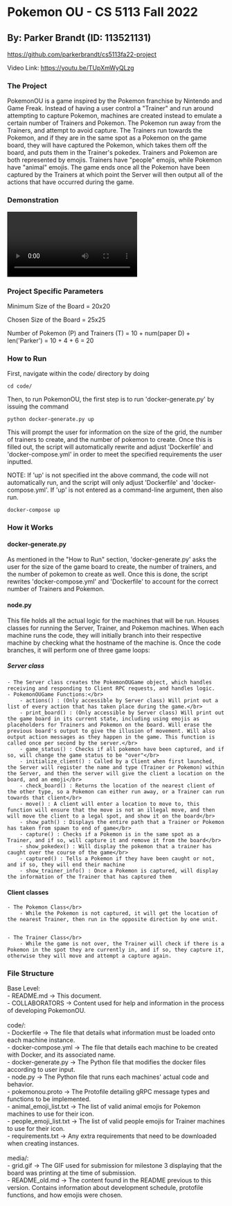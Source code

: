 # Pokemon OU - CS 5113 Fall 2022
## By: Parker Brandt (ID: 113521131) 

https://github.com/parkerbrandt/cs5113fa22-project


Video Link: https://youtu.be/TUpXmWyQLzg


### The Project

PokemonOU is a game inspired by the Pokemon franchise by Nintendo and Game Freak. Instead of having a user control a "Trainer" and run around attempting to capture Pokemon, machines are created instead to emulate a certain number of Trainers and Pokemon. The Pokemon run away from the Trainers, and attempt to avoid capture. The Trainers run towards the Pokemon, and if they are in the same spot as a Pokemon on the game board, they will have captured the Pokemon, which takes them off the board, and puts them in the Trainer's pokedex. Trainers and Pokemon are both represented by emojis. Trainers have "people" emojis, while Pokemon have "animal" emojis. The game ends once all the Pokemon have been captured by the Trainers at which point the Server will then output all of the actions that have occurred during the game.


### Demonstration

![Demo](media/parkerbrandt-cs5113finalvid.mp4)


### Project Specific Parameters

Minimum Size of the Board = 20x20

Chosen Size of the Board = 25x25

Number of Pokemon (P) and Trainers (T)
    = 10 + num(paper D) + len('Parker')
    = 10 + 4 + 6
    = 20


### How to Run

First, navigate within the code/ directory by doing

`cd code/`

Then, to run PokemonOU, the first step is to run 'docker-generate.py' by issuing the command

`python docker-generate.py up`

This will prompt the user for information on the size of the grid, the number of trainers to create, and the number of pokemon to create. Once this is filled out, the script will automatically rewrite and adjust 'Dockerfile' and 'docker-compose.yml' in order to meet the specified requirements the user inputted.

NOTE: If 'up' is not specified int the above command, the code will not automatically run, and the script will only adjust 'Dockerfile' and 'docker-compose.yml'. If 'up' is not entered as a command-line argument, then also run.

`docker-compose up`


### How it Works

#### docker-generate.py

As mentioned in the "How to Run" section, 'docker-generate.py' asks the user for the size of the game board to create, the number of trainers, and the number of pokemon to create as well. Once this is done, the script rewrites 'docker-compose.yml' and 'Dockerfile' to account for the correct number of Trainers and Pokemon. 


#### node.py

This file holds all the actual logic for the machines that will be run. Houses classes for running the Server, Trainer, and Pokemon machines. When each machine runs the code, they will initially branch into their respective machine by checking what the hostname of the machine is. Once the code branches, it will perform one of three game loops:

##### Server class
    - The Server class creates the PokemonOUGame object, which handles receiving and responding to Client RPC requests, and handles logic.
    - PokemonOUGame Functions:</br>
        - actions() : (Only accessible by Server class) Will print out a list of every action that has taken place during the game.</br>
        - print_board() : (Only accessible by Server class) Will print out the game board in its current state, including using emojis as placeholders for Trainers and Pokemon on the board. Will erase the previous board's output to give the illusion of movement. Will also output action messages as they happen in the game. This function is called once per second by the server.</br>
        - game_status() : Checks if all pokemon have been captured, and if so, will change the game status to be "over"</br>
        - initialize_client() : Called by a Client when first launched, the Server will register the name and type (Trainer or Pokemon) within the Server, and then the server will give the client a location on the board, and an emoji</br>
        - check_board() : Returns the location of the nearest client of the other type, so a Pokemon can either run away, or a Trainer can run towards that client</br>
        - move() : A client will enter a location to move to, this function will ensure that the move is not an illegal move, and then will move the client to a legal spot, and show it on the board</br>
        - show_path() : Displays the entire path that a Trainer or Pokemon has taken from spawn to end of game</br>
        - capture() : Checks if a Pokemon is in the same spot as a Trainer, and if so, will capture it and remove it from the board</br>
        - show_pokedex() : Will display the pokemon that a trainer has caught over the course of the game</br>
        - captured() : Tells a Pokemon if they have been caught or not, and if so, they will end their machine
        - show_trainer_info() : Once a Pokemon is captured, will display the information of the Trainer that has captured them

#### Client classes
    - The Pokemon Class</br>
        - While the Pokemon is not captured, it will get the location of the nearest Trainer, then run in the opposite direction by one unit.


    - The Trainer Class</br>
        - While the game is not over, the Trainer will check if there is a Pokemon in the spot they are currently in, and if so, they capture it, otherwise they will move and attempt a capture again.

### File Structure

Base Level:</br>
    - README.md ->      This document.</br>
    - COLLABORATORS ->  Content used for help and information in the process of developing PokemonOU.</br>
</br>
code/:</br>
    - Dockerfile ->             The file that details what information must be loaded onto each machine instance.</br>
    - docker-compose.yml ->     The file that details each machine to be created with Docker, and its associated name.</br>
    - docker-generate.py ->     The Python file that modifies the docker files according to user input.</br>
    - node.py ->                The Python file that runs each machines' actual code and behavior.</br>
    - pokemonou.proto ->        The Protofile detailing gRPC message types and functions to be implemented.</br>
    - animal_emoji_list.txt ->  The list of valid animal emojis for Pokemon machines to use for their icon.</br>
    - people_emoji_list.txt ->  The list of valid people emojis for Trainer machines to use for their icon.</br>
    - requirements.txt ->       Any extra requirements that need to be downloaded when creating instances.</br>
</br>
media/:</br>
    - grid.gif ->       The GIF used for submission for milestone 3 displaying that the board was printing at the time of submission.</br>
    - README_old.md ->  The content found in the README previous to this version. Contains information about development schedule, protofile functions, and how emojis were chosen.</br>